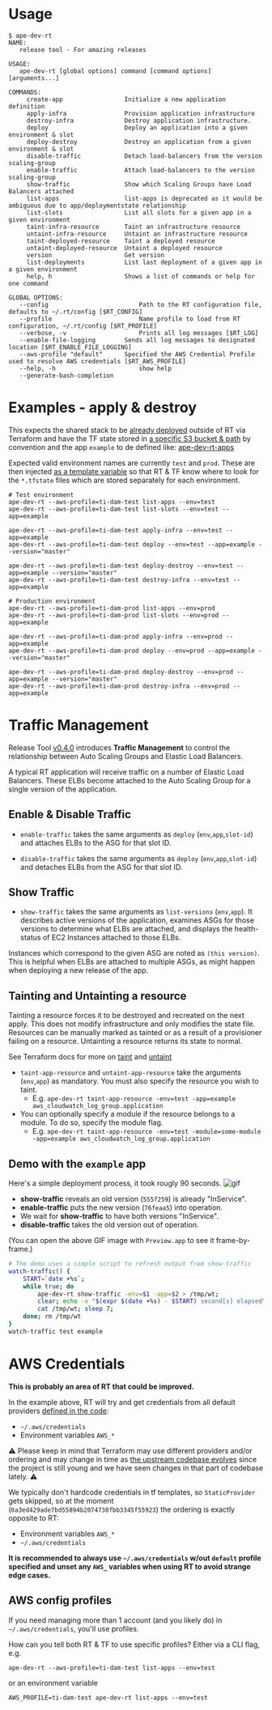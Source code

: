 # Usage

```
$ ape-dev-rt
NAME:
   release tool - For amazing releases

USAGE:
   ape-dev-rt [global options] command [command options] [arguments...]

COMMANDS:
     create-app                 Initialize a new application definition
     apply-infra                Provision application infrastructure
     destroy-infra              Destroy application infrastructure.
     deploy                     Deploy an application into a given environment & slot
     deploy-destroy             Destroy an application from a given environment & slot
     disable-traffic            Detach load-balancers from the version scaling-group
     enable-traffic             Attach load-balancers to the version scaling-group
     show-traffic               Show which Scaling Groups have Load Balancers attached
     list-apps                  list-apps is deprecated as it would be ambiguous due to app/deploymentstate relationship
     list-slots                 List all slots for a given app in a given environment
     taint-infra-resource       Taint an infrastructure resource
     untaint-infra-resource     Untaint an infrastructure resource
     taint-deployed-resource    Taint a deployed resource
     untaint-deployed-resource  Untaint a deployed resource
     version                    Get version
     list-deployments           List last deployment of a given app in a given environment
     help, h                    Shows a list of commands or help for one command

GLOBAL OPTIONS:
   --config							Path to the RT configuration file, defaults to ~/.rt/config [$RT_CONFIG]
   --profile						Name profile to load from RT configuration, ~/.rt/config [$RT_PROFILE]
   --verbose, -v					Prints all log messages [$RT_LOG]
   --enable-file-logging		Sends all log messages to designated location [$RT_ENABLE_FILE_LOGGING]
   --aws-profile "default"		Specified the AWS Credential Profile used to resolve AWS credentials [$RT_AWS_PROFILE]
   --help, -h						show help
   --generate-bash-completion

```

# Examples - apply & destroy

This expects the shared stack to be [already deployed](https://github.com/TimeInc/ape-dev-terraform/tree/master/401279337454-timeinc-damproject-test) outside of RT via Terraform and have the TF state stored in [a specific S3 bucket & path](https://github.com/TimeInc/ape-dev-terraform/tree/master/401279337454-timeinc-damproject-test#how-to-setup-key) by convention and the app `example` to de defined like:  [ape-dev-rt-apps](https://github.com/TimeInc/ape-dev-rt-apps/tree/master/example)

Expected valid environment names are currently `test` and `prod`. These are then injected [as a template variable](https://github.com/TimeInc/ape-dev-rt-apps/blob/master/shared-services.tf#L5) so that RT & TF know where to look for the `*.tfstate` files which are stored separately for each environment.

```
# Test environment
ape-dev-rt --aws-profile=ti-dam-test list-apps --env=test
ape-dev-rt --aws-profile=ti-dam-test list-slots --env=test --app=example

ape-dev-rt --aws-profile=ti-dam-test apply-infra --env=test --app=example
ape-dev-rt --aws-profile=ti-dam-test deploy --env=test --app=example --version="master"

ape-dev-rt --aws-profile=ti-dam-test deploy-destroy --env=test --app=example --version="master"
ape-dev-rt --aws-profile=ti-dam-test destroy-infra --env=test --app=example
```
```
# Production environment
ape-dev-rt --aws-profile=ti-dam-prod list-apps --env=prod
ape-dev-rt --aws-profile=ti-dam-prod list-slots --env=prod --app=example

ape-dev-rt --aws-profile=ti-dam-prod apply-infra --env=prod --app=example
ape-dev-rt --aws-profile=ti-dam-prod deploy --env=prod --app=example --version="master"

ape-dev-rt --aws-profile=ti-dam-prod deploy-destroy --env=prod --app=example --version="master"
ape-dev-rt --aws-profile=ti-dam-prod destroy-infra --env=prod --app=example
```

# Traffic Management

Release Tool [v0.4.0](https://github.com/TimeInc/ape-dev-rt/blob/master/CHANGELOG.md#040-march-10th-2016) introduces __Traffic Management__ to control the relationship between Auto Scaling Groups and Elastic Load Balancers.

A typical RT application will receive traffic on a number of Elastic Load Balancers. These ELBs become attached to the Auto Scaling Group for a single version of the application.

## Enable & Disable Traffic

- `enable-traffic` takes the same arguments as `deploy` (`env`,`app`,`slot-id`) and attaches ELBs to the ASG for that slot ID.

- `disable-traffic` takes the same arguments as `deploy` (`env`,`app`,`slot-id`) and detaches ELBs from the ASG for that slot ID.

## Show Traffic

- `show-traffic` takes the same arguments as `list-versions` (`env`,`app`). It describes active versions of the application, examines ASGs for those versions to determine what ELBs are attached, and displays the health-status of EC2 Instances attached to those ELBs.

Instances which correspond to the given ASG are noted as `(this version)`. This is helpful when ELBs are attached to multiple ASGs, as might happen when deploying a new release of the app.

## Tainting and Untainting a resource

Tainting a resource forces it to be destroyed and recreated on the next apply.
This does not modify infrastructure and only modifies the state file.
Resources can be manually marked as tainted or as a result of a provisioner failing on a resource.
Untainting a resource returns its state to normal.

See Terraform docs for more on [taint](https://www.terraform.io/docs/commands/taint.html)
and [untaint](https://www.terraform.io/docs/commands/untaint.html)

- `taint-app-resource` and `untaint-app-resource` take the arguments (`env`,`app`) as mandatory. You must also specify the resource you wish to taint.
	- E.g. `ape-dev-rt taint-app-resource -env=test -app=example aws_cloudwatch_log_group.application`
- You can optionally specify a module if the resource belongs to a module. To do so, specify the module flag.
	- E.g. `ape-dev-rt taint-app-resource -env=test -module=some-module -app=example aws_cloudwatch_log_group.application`

## Demo with the `example` app

Here's a simple deployment process, it took rougly 90 seconds.
![gif](http://brohenry-public-bucket.s3.amazonaws.com/rt_traffic_20160308.gif)

- **show-traffic** reveals an old version (`555f259`) is already "InService".
- **enable-traffic** puts the new version (`76feaa5`) into operation.
- We wait for **show-traffic** to have both versions "InService".
- **disable-traffic** takes the old version out of operation.

(You can open the above GIF image with `Preview.app` to see it frame-by-frame.)

```sh
# The demo uses a simple script to refresh output from show-traffic
watch-traffic() {
	START=`date +%s`;
	while true; do
		ape-dev-rt show-traffic -env=$1 -app=$2 > /tmp/wt;
		clear; echo -e "$(expr $(date +%s) - $START) second[s] elapsed\n";
		cat /tmp/wt; sleep 7;
	done; rm /tmp/wt
}
watch-traffic test example
```

# AWS Credentials

**This is probably an area of RT that could be improved.**

In the example above, RT will try and get credentials from all default providers [defined in the code](https://github.com/TimeInc/ape-dev-rt/blob/master/aws/aws.go#L162-L168):

 - `~/.aws/credentials`
 - Environment variables `AWS_*`

:warning: Please keep in mind that Terraform may use different providers and/or ordering and may change in time as [the upstream codebase evolves](https://github.com/hashicorp/terraform/blob/master/builtin/providers/aws/config.go#L339-L348) since the project is still young and we have seen changes in that part of codebase lately. :warning:

We typically don't hardcode credentials in tf templates, so `StaticProvider` gets skipped, so at the moment (`6a3ed429ade7bd55894b2074738fbb3345f55923`) the ordering is exactly opposite to RT:

 - Environment variables `AWS_*`
 - `~/.aws/credentials`

**It is recommended to always use `~/.aws/credentials` w/out `default` profile specified and unset any `AWS_` variables when using RT to avoid strange edge cases.**

## AWS config profiles

If you need managing more than 1 account (and you likely do) in `~/.aws/credentials`, you'll use profiles.

How can you tell both RT & TF to use specific profiles? Either via a CLI flag, e.g.

```
ape-dev-rt --aws-profile=ti-dam-test list-apps --env=test
```

or an environment variable

```
AWS_PROFILE=ti-dam-test ape-dev-rt list-apps --env=test
```
